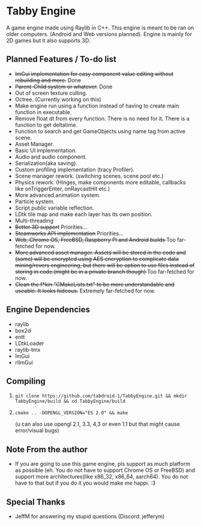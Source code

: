 Tabby Engine
=============================

A game engine made using Raylib in C++.
This engine is meant to be ran on older computers. (Android and Web versions planned).
Engine is mainly for 2D games but it also supports 3D.

Planned Features / To-do list
-----------------------------

- <s>ImGui implementation for easy component value editing without rebuilding and more.</s> Done
- <s>Parent-Child system or whatever.</s> Done
- Out of screen texture culling.
- Octree. (Currently working on this)
- Make engine run using a function instead of having to create main function in executable.
- Remove float dt from every function. There is no need for it. There is a function to get deltatime.
- Function to search and get GameObjects using name tag from active scene.
- Asset Manager. 
- Basic UI implementation.
- Audio and audio component.
- Serialization(aka saving).
- Custom profiling implementation (tracy Profiler).
- Scene manager rework. (switching scenes. scene pool etc.)
- Physics rework. (Hinges, make components more editable, callbacks like onTriggerEnter, onRaycastHit etc.)
- More advanced animation system.
- Particle system.
- Script public variable reflection.
- LDtk tile map and make each layer has its own position.
- Multi-threading
- <s>Better 3D support</s> Priorities...
- <s>Steamworks API implementation</s> Priorities...
- <s>Web, Chrome OS, FreeBSD, Raspberry Pi and Android builds </s> Too far-fetched for now.
- <s>More advanced asset manager. Assets will be stored in the code and (some) will be encrypted using AES encryption to complicate data mining/revers engineering, but there will be option to use files instead of storing in code.(might be in a private branch though) </s> Too far-fetched for now.
- <s>Clean the f*kin "CMakeLists.txt" to be more understandable and useable. It looks hideous.</s> Extremely far-fetched for now.

Engine Dependencies
-------------------

- raylib
- box2d
- entt
- LDtkLoader
- raylib-tmx
- ImGui
- rlImGui

Compiling
---------

 1. ```shell
    git clone https://github.com/tabdroid-1/TabbyEngine.git && mkdir TabbyEngine/build && cd TabbyEngine/build
    ```

 2. ```shell
    cmake .. -DOPENGL_VERSION="ES 2.0" && make
    ```

    (u can also use opengl 2.1, 3.3, 4,3 or even 1.1 but that might cause error/visual bugs)

Note From the author
 --------------------

- If you are going to use this game engine, pls support as much platform as possible (eh. You do not have to support Chrome OS or FreeBSD) and support more architectures(like x86_32, x86_64, aarch64). You do not have to that but if you do it you would make me happi. :3

Special Thanks
 --------------

- JeffM for answering my stupid questions (Discord: jefferym)
